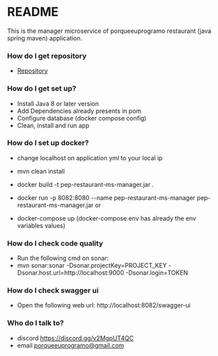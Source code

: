 # README #

This is the manager microservice of porqueeuprogramo restaurant (java spring maven) application.

### How do I get repository ###

* [Repository](https://github.com/porqueeuprogramo/pep-restaurant-ms-manager)

### How do I get set up? ###

* Install Java 8 or later version
* Add Dependencies already presents in pom
* Configure database (docker compose config)
* Clean, install and run app

### How do I set up docker? ###

* change localhost on application yml to your local ip
* mvn clean install

* docker build -t pep-restaurant-ms-manager.jar .
* docker run -p 8082:8080 --name pep-restaurant-ms-manager pep-restaurant-ms-manager.jar
  or
* docker-compose up (docker-compose.env has already the env variables values)

### How do I check code quality
* Run the following cmd on sonar:
* mvn sonar:sonar -Dsonar.projectKey=PROJECT_KEY -Dsonar.host.url=http://localhost:9000 -Dsonar.login=TOKEN

### How do I check swagger ui
* Open the following web url: http://localhost:8082/swagger-ui

### Who do I talk to? ###

* discord https://discord.gg/v2MgpUT4QC
* email porqueeuprogramo@gmail.com
